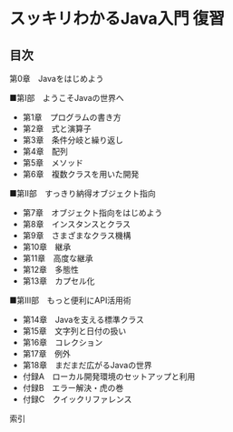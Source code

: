 # スッキリわかるJava入門 復習

## 目次

第0章　Javaをはじめよう

■第Ⅰ部　ようこそJavaの世界へ

- 第1章　プログラムの書き方
- 第2章　式と演算子
- 第3章　条件分岐と繰り返し
- 第4章　配列
- 第5章　メソッド
- 第6章　複数クラスを用いた開発

■第Ⅱ部　すっきり納得オブジェクト指向

- 第7章　オブジェクト指向をはじめよう
- 第8章　インスタンスとクラス
- 第9章　さまざまなクラス機構
- 第10章　継承
- 第11章　高度な継承
- 第12章　多態性
- 第13章　カプセル化

■第Ⅲ部　もっと便利にAPI活用術

- 第14章　Javaを支える標準クラス
- 第15章　文字列と日付の扱い
- 第16章　コレクション
- 第17章　例外
- 第18章　まだまだ広がるJavaの世界
- 付録A　ローカル開発環境のセットアップと利用
- 付録B　エラー解決・虎の巻
- 付録C　クイックリファレンス

索引
